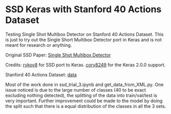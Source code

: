 # SSD Keras with Stanford 40 Actions Dataset

Testing Single Shot Multibox Detector on Stanford 40 Actions Dataset. This is just to try out the Single Short Multibox Detector port in Keras and is not meant for research or anything.

Original SSD Paper: [Single Shot Multibox Detector](https://arxiv.org/abs/1512.02325)

Credits: [rykov8](https://github.com/rykov8/ssd_keras) for SSD port to Keras. [cory8249](https://github.com/cory8249/ssd_keras) for the Keras 2.0.0 support.

Stanford 40 Actions Dataset: [data](http://vision.stanford.edu/Datasets/40actions.html)

Most of the work done in ssd_trial_3.ipynb and get_data_from_XML.py. One issue noticed is due to the large number of classes (40 to be exact excluding nothing detected), the splitting of the data into train/val/test is very important. Further improvement could be made to the model by doing the split such that there is a equal distribution of the classes in all the 3 sets.
